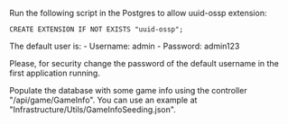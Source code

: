 Run the following script in the Postgres to allow uuid-ossp extension:
```
CREATE EXTENSION IF NOT EXISTS "uuid-ossp";
```

The default user is:
	- Username: admin
	- Password: admin123

Please, for security change the password of the default username in the first application running.

Populate the database with some game info using the controller "/api/game/GameInfo". You can use an example at "Infrastructure/Utils/GameInfoSeeding.json". 